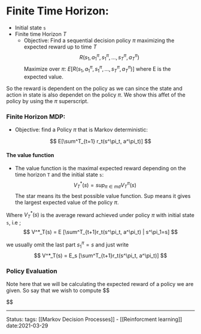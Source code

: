 # Finite Time Horizon:
- Initial state `s`
- Finite time Horizon *T*
	- Objective: Find a sequential decision policy $\pi$ maximizing the expected reward up to time *T*
	$$
	R(s_1 , a^\pi_1 ,  s^\pi_1 ,...,  s^\pi_T, a^\pi_T )
	$$
	Maximize over $\pi$: $E[R(s_1 , a^\pi_1 ,  s^\pi_1 ,...,  s^\pi_T, a^\pi_T )]$
	where E is the expected value.
	
So the reward is dependent on the policy as we can since the state and action in state is also dependet on the policy $\pi$. We show this affet of the policy by using the $\pi$ superscript.

### Finite Horizon MDP:
- Objective: find a Policy $\pi$ that is Markov deterministic:

$$
E[\sum^T_{t=1} r_t(s^\pi_t, a^\pi_t)]
$$

#### The value function
- The value function is the maximal expected reward depending on the time horizon `T` and the initial state `s`:
$$
V^*_T(s) = sup_{\pi \in md } V^\pi_T(s)
$$
The star means its the best possible value function. Sup means it gives the largest expected value of the policy $\pi$.

Where $V^*_T(s)$ is the average reward achieved under policy $\pi$ with initial state `s`, i.e ;
$$
V^*_T(s) = E [\sum^T_{t+1}r_t(s^\pi_t, a^\pi_t) | s^\pi_1=s]
$$

we usually omit the last part $s^\pi_1=s$ and just write
$$
V^*_T(s) = E_s [\sum^T_{t+1}r_t(s^\pi_t, a^\pi_t)]
$$

### Policy Evaluation
Note here that we will be calculating the expected reward of a policy we are given.
So say that we wish to compute
$$

$$

---
Status:
tags: [[Markov Decision Processes]] - [[Reinforcment learning]]
date:2021-03-29
